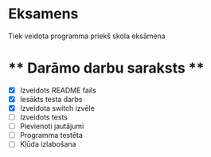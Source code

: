 # Eksamens
Tiek veidota programma priekš skola eksāmena
# ** Darāmo darbu saraksts ** 
- [x] Izveidots README fails
- [x] Iesākts testa darbs
- [x] Izveidota switch izvēle
- [ ] Izveidots tests
- [ ] Pievienoti jautājumi
- [ ] Programma testēta
- [ ] Kļūda izlabošana
